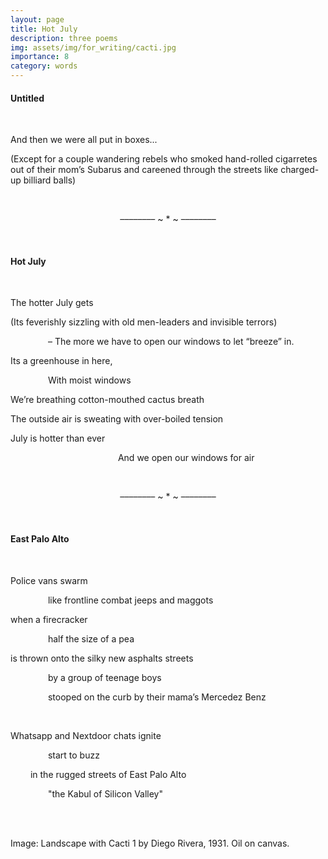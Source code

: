 ```yaml
---
layout: page
title: Hot July 
description: three poems
img: assets/img/for_writing/cacti.jpg
importance: 8
category: words
---
```


#### Untitled
<br/>

And then we were all put in boxes... 

(Except for a couple wandering rebels who smoked hand-rolled cigarretes out of their mom’s Subarus and careened through the streets like charged-up billiard balls)

<br/>
<p><center> –––––––– ~ * ~ –––––––– </center></p>
<br/>

#### Hot July
<br/>

The hotter July gets

(Its feverishly sizzling with old men-leaders and invisible terrors)

&emsp;&emsp;&emsp;&emsp; – The more we have to open our windows to let “breeze” in.

Its a greenhouse in here,

&emsp;&emsp;&emsp;&emsp; With moist windows

We’re breathing cotton-mouthed cactus breath

The outside air is sweating with over-boiled tension

July is hotter than ever

&emsp;&emsp;&emsp;&emsp;&emsp;&emsp;&emsp;&emsp;&emsp;&emsp;&emsp;&emsp; And we open our windows for air


<br/>
<p><center> –––––––– ~ * ~ –––––––– </center></p>
<br/>

#### East Palo Alto
<br/>

Police vans swarm

&emsp;&emsp;&emsp;&emsp; like frontline combat jeeps and maggots

when a firecracker

&emsp;&emsp;&emsp;&emsp; half the size of a pea

is thrown onto the silky new asphalts streets

&emsp;&emsp;&emsp;&emsp; by a group of teenage boys

&emsp;&emsp;&emsp;&emsp; stooped on the curb by their mama’s Mercedez Benz

<br/>

Whatsapp and Nextdoor chats ignite

&emsp;&emsp;&emsp;&emsp; start to buzz

&emsp;&emsp; in the rugged streets of East Palo Alto

&emsp;&emsp;&emsp;&emsp; "the Kabul of Silicon Valley"


<br/><br/>

Image: Landscape with Cacti 1 by Diego Rivera, 1931. Oil on canvas.